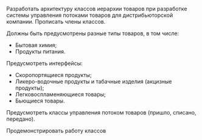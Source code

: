 Разработать архитектуру классов иерархии товаров при разработке
системы управления потоками товаров для дистрибьюторской
компании. Прописать члены классов.

Должны быть предусмотрены разные типы товаров, в том числе:
- Бытовая химия;
- Продукты питания.

Предусмотреть интерфейсы:
- Скоропортящиеся продукты;
- Ликеро-водочные продукты и табачные изделия (акцизные
продукты);
- Легковоспламеняющиеся товары;
- Бьющиеся товары.

Предусмотреть классы управления потоком товаров (пришло, списано, передано).

Продемонстрировать работу классов
